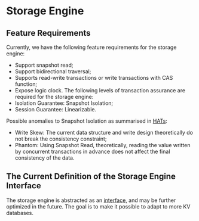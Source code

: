# Storage Engine

## Feature Requirements

Currently, we have the following feature requirements for the storage engine:
- Support snapshot read;
- Support bidirectional traversal;
- Supports read-write transactions or write transactions with CAS function;
- Expose logic clock.
  The following levels of transaction assurance are required for the storage engine:
- Isolation Guarantee: Snapshot Isolation;
- Session Guarantee: Linearizable.

Possible anomalies to Snapshot Isolation as summarised in [HATs]((http://www.vldb.org/pvldb/vol7/p181-bailis.pdf)):

- Write Skew: The current data structure and write design theoretically do not break the consistency constraint;
- Phantom: Using Snapshot Read, theoretically, reading the value written by concurrent transactions in advance does not affect the final consistency of the data.

## The Current Definition of the Storage Engine Interface

The storage engine is abstracted as an [interface](../pkg/storage/interface.go), and may be further optimized in the future. The goal is to make it possible to adapt to more KV databases.